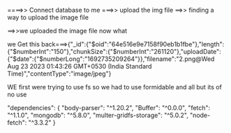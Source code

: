 ====>> Connect database to me
===>> upload the img file
==>> finding a way to upload the image file

==>>we uploaded the image file now what


we Get this back===>{"_id":{"$oid":"64e516e9e7158f90eb1b1fbe"},"length":{"$numberInt":"150"},"chunkSize":{"$numberInt":"261120"},"uploadDate":{"$date":{"$numberLong":"1692735209264"}},"filename":"2.png@Wed Aug 23 2023 01:43:26 GMT+0530 (India Standard Time)","contentType":"image/jpeg"}



WE first were trying to use fs so we had to use formidable and all but its of no use 

"dependencies": {
    "body-parser": "^1.20.2",
    "Buffer": "^0.0.0",
    "fetch": "^1.1.0",
    "mongodb": "^5.8.0",
    "multer-gridfs-storage": "^5.0.2",
    "node-fetch": "^3.3.2"
  }
